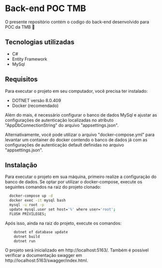 # Back-end POC TMB

O presente repositório contém o codigo do back-end desenvolvido para POC da TMB 🚀

## Tecnologias utilizadas

- C#
- Entity Framework
- MySql

## Requisitos

Para executar o projeto em seu computador, você precisa ter instalado:

- DOTNET versão 8.0.409
- Docker (recomendado)

Além do mais, é necessário configurar o banco de dados MySql e ajustar as configurações de autenticação localizadas no atributo "AppDbConnectionString" do arquivo "appsettings.json".

Alternativamente, você pode utilizar o arquivo "docker-compose.yml" para levantar um container do docker contendo o banco de dados já com as configurações de autenticação default definidas no arquivo "appsettings.json".

## Instalação

Para executar o projeto em sua máquina, primeiro realize a configuração do banco de dados. Se optar por utilizar o docker-compose, execute os seguintes comandos na raiz do projeto clonado:

```bash
  docker-compose up -d
  docker exec -it mysql bash
  mysql -u root -p
  update mysql.user set host='%' where user='root';
  FLUSH PRIVILEGES;
```

Após isso, ainda na raiz do projeto, execute os comandos:

```bash
    dotnet ef database update
    dotnet build
    dotnet run
```

O projeto será inicializado em http://localhost:5163/. Também é possível verificar a documentação swagger em http://localhost:5163/swagger/index.html.
